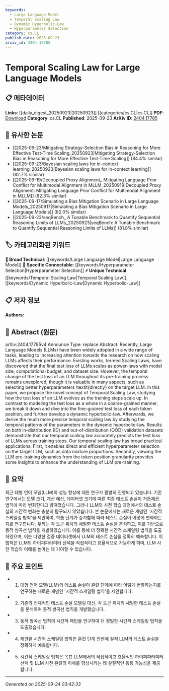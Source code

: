 ```yaml
---
keywords:
  - Large Language Model
  - Temporal Scaling Law
  - Dynamic Hyperbolic-Law
  - Hyperparameter Selection
category: cs.CL
publish_date: 2025-09-23
arxiv_id: 2404.17785
---
```


<!-- KEYWORD_LINKING_METADATA:
{
  "processed_timestamp": "2025-09-24T03:42:33.920101",
  "vocabulary_version": "1.0",
  "selected_keywords": [
    "Large Language Model",
    "Temporal Scaling Law",
    "Dynamic Hyperbolic-Law",
    "Hyperparameter Selection"
  ],
  "rejected_keywords": [],
  "similarity_scores": {
    "Large Language Model": 0.9,
    "Temporal Scaling Law": 0.8,
    "Dynamic Hyperbolic-Law": 0.7,
    "Hyperparameter Selection": 0.75
  },
  "extraction_method": "AI_prompt_based",
  "budget_applied": true,
  "candidates_json": {
    "candidates": [
      {
        "surface": "Large Language Models",
        "canonical": "Large Language Model",
        "aliases": [
          "LLMs"
        ],
        "category": "broad_technical",
        "rationale": "Central to the paper's discussion, linking to a well-established concept in NLP.",
        "novelty_score": 0.2,
        "connectivity_score": 0.95,
        "specificity_score": 0.6,
        "link_intent_score": 0.9
      },
      {
        "surface": "Temporal Scaling Law",
        "canonical": "Temporal Scaling Law",
        "aliases": [],
        "category": "unique_technical",
        "rationale": "Introduces a novel concept for understanding LLM training dynamics.",
        "novelty_score": 0.85,
        "connectivity_score": 0.7,
        "specificity_score": 0.9,
        "link_intent_score": 0.8
      },
      {
        "surface": "Dynamic Hyperbolic-Law",
        "canonical": "Dynamic Hyperbolic-Law",
        "aliases": [],
        "category": "unique_technical",
        "rationale": "Represents a specific mathematical model proposed in the paper.",
        "novelty_score": 0.75,
        "connectivity_score": 0.6,
        "specificity_score": 0.85,
        "link_intent_score": 0.7
      },
      {
        "surface": "Hyperparameter Selection",
        "canonical": "Hyperparameter Selection",
        "aliases": [],
        "category": "specific_connectable",
        "rationale": "Key application of the proposed scaling law, relevant for model optimization.",
        "novelty_score": 0.4,
        "connectivity_score": 0.8,
        "specificity_score": 0.7,
        "link_intent_score": 0.75
      }
    ],
    "ban_list_suggestions": [
      "test loss",
      "training steps",
      "pre-training process"
    ]
  },
  "decisions": [
    {
      "candidate_surface": "Large Language Models",
      "resolved_canonical": "Large Language Model",
      "decision": "linked",
      "scores": {
        "novelty": 0.2,
        "connectivity": 0.95,
        "specificity": 0.6,
        "link_intent": 0.9
      }
    },
    {
      "candidate_surface": "Temporal Scaling Law",
      "resolved_canonical": "Temporal Scaling Law",
      "decision": "linked",
      "scores": {
        "novelty": 0.85,
        "connectivity": 0.7,
        "specificity": 0.9,
        "link_intent": 0.8
      }
    },
    {
      "candidate_surface": "Dynamic Hyperbolic-Law",
      "resolved_canonical": "Dynamic Hyperbolic-Law",
      "decision": "linked",
      "scores": {
        "novelty": 0.75,
        "connectivity": 0.6,
        "specificity": 0.85,
        "link_intent": 0.7
      }
    },
    {
      "candidate_surface": "Hyperparameter Selection",
      "resolved_canonical": "Hyperparameter Selection",
      "decision": "linked",
      "scores": {
        "novelty": 0.4,
        "connectivity": 0.8,
        "specificity": 0.7,
        "link_intent": 0.75
      }
    }
  ]
}
-->

# Temporal Scaling Law for Large Language Models

## 📋 메타데이터

**Links**: [[daily_digest_20250923|20250923]] [[categories/cs.CL|cs.CL]]
**PDF**: [Download](https://arxiv.org/pdf/2404.17785.pdf)
**Category**: cs.CL
**Published**: 2025-09-23
**ArXiv ID**: [2404.17785](https://arxiv.org/abs/2404.17785)

## 🔗 유사한 논문
- [[2025-09-23/Mitigating Strategy-Selection Bias in Reasoning for More Effective Test-Time Scaling_20250923|Mitigating Strategy-Selection Bias in Reasoning for More Effective Test-Time Scaling]] (84.4% similar)
- [[2025-09-23/Bayesian scaling laws for in-context learning_20250923|Bayesian scaling laws for in-context learning]] (82.7% similar)
- [[2025-09-19/Decoupled Proxy Alignment_ Mitigating Language Prior Conflict for Multimodal Alignment in MLLM_20250919|Decoupled Proxy Alignment: Mitigating Language Prior Conflict for Multimodal Alignment in MLLM]] (82.3% similar)
- [[2025-09-17/Simulating a Bias Mitigation Scenario in Large Language Models_20250917|Simulating a Bias Mitigation Scenario in Large Language Models]] (82.0% similar)
- [[2025-09-23/seqBench_ A Tunable Benchmark to Quantify Sequential Reasoning Limits of LLMs_20250923|seqBench: A Tunable Benchmark to Quantify Sequential Reasoning Limits of LLMs]] (81.8% similar)

## 🏷️ 카테고리화된 키워드
**🧠 Broad Technical**: [[keywords/Large Language Model|Large Language Model]]
**🔗 Specific Connectable**: [[keywords/Hyperparameter Selection|Hyperparameter Selection]]
**⚡ Unique Technical**: [[keywords/Temporal Scaling Law|Temporal Scaling Law]], [[keywords/Dynamic Hyperbolic-Law|Dynamic Hyperbolic-Law]]

## 📋 저자 정보

**Authors:** 

## 📄 Abstract (원문)

arXiv:2404.17785v4 Announce Type: replace 
Abstract: Recently, Large Language Models (LLMs) have been widely adopted in a wide range of tasks, leading to increasing attention towards the research on how scaling LLMs affects their performance. Existing works, termed Scaling Laws, have discovered that the final test loss of LLMs scales as power-laws with model size, computational budget, and dataset size. However, the temporal change of the test loss of an LLM throughout its pre-training process remains unexplored, though it is valuable in many aspects, such as selecting better hyperparameters \textit{directly} on the target LLM. In this paper, we propose the novel concept of Temporal Scaling Law, studying how the test loss of an LLM evolves as the training steps scale up. In contrast to modeling the test loss as a whole in a coarse-grained manner, we break it down and dive into the fine-grained test loss of each token position, and further develop a dynamic hyperbolic-law. Afterwards, we derive the much more precise temporal scaling law by studying the temporal patterns of the parameters in the dynamic hyperbolic-law. Results on both in-distribution (ID) and out-of-distribution (OOD) validation datasets demonstrate that our temporal scaling law accurately predicts the test loss of LLMs across training steps. Our temporal scaling law has broad practical applications. First, it enables direct and efficient hyperparameter selection on the target LLM, such as data mixture proportions. Secondly, viewing the LLM pre-training dynamics from the token position granularity provides some insights to enhance the understanding of LLM pre-training.

## 📝 요약

최근 대형 언어 모델(LLM)의 성능 향상에 대한 연구가 활발히 진행되고 있습니다. 기존 연구에서는 모델 크기, 계산 예산, 데이터셋 크기에 따른 최종 테스트 손실이 거듭제곱 법칙에 따라 변화한다고 밝혀졌습니다. 그러나 LLM의 사전 학습 과정에서의 테스트 손실의 시간적 변화는 충분히 탐구되지 않았습니다. 본 논문에서는 새로운 개념인 '시간적 스케일링 법칙'을 제안하여, 학습 단계가 증가함에 따라 테스트 손실이 어떻게 변화하는지를 연구합니다. 우리는 각 토큰 위치의 세밀한 테스트 손실을 분석하고, 이를 기반으로 동적 쌍곡선 법칙을 개발하였습니다. 이를 통해 더 정확한 시간적 스케일링 법칙을 도출하였으며, 이는 다양한 검증 데이터셋에서 LLM의 테스트 손실을 정확히 예측합니다. 이 법칙은 LLM의 하이퍼파라미터 선택을 직접적이고 효율적으로 가능하게 하며, LLM 사전 학습의 이해를 높이는 데 기여할 수 있습니다.

## 🎯 주요 포인트

- 1. 대형 언어 모델(LLM)의 테스트 손실이 훈련 단계에 따라 어떻게 변화하는지를 연구하는 새로운 개념인 '시간적 스케일링 법칙'을 제안합니다.
- 2. 기존의 전체적인 테스트 손실 모델링 대신, 각 토큰 위치의 세밀한 테스트 손실을 분석하여 동적 쌍곡선 법칙을 개발했습니다.
- 3. 동적 쌍곡선 법칙의 시간적 패턴을 연구하여 더 정밀한 시간적 스케일링 법칙을 도출했습니다.
- 4. 제안된 시간적 스케일링 법칙은 훈련 단계 전반에 걸쳐 LLM의 테스트 손실을 정확하게 예측합니다.
- 5. 시간적 스케일링 법칙은 목표 LLM에서의 직접적이고 효율적인 하이퍼파라미터 선택 및 LLM 사전 훈련의 이해를 향상시키는 데 실질적인 응용 가능성을 제공합니다.


---

*Generated on 2025-09-24 03:42:33*